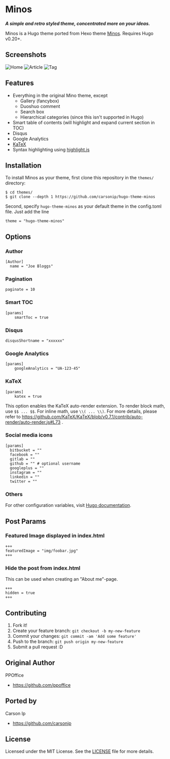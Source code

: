 # Minos

**_A simple and retro styled theme, concentrated more on your ideas._**

Minos is a Hugo theme ported from Hexo theme [Minos](https://github.com/ppoffice/hexo-theme-minos). Requires Hugo v0.20+.

## Screenshots

![Home](https://cdn.rawgit.com/carsonip/hugo-theme-minos/cb2cdd88/images/screenshot.png)
![Article](https://cdn.rawgit.com/carsonip/hugo-theme-minos/cb2cdd88/images/article.png)
![Tag](https://cdn.rawgit.com/carsonip/hugo-theme-minos/cb2cdd88/images/tag.png)

## Features

* Everything in the original Mino theme, except
    * Gallery (fancybox)
    * Duoshuo comment
    * Search box
    * Hierarchical categories (since this isn't supported in Hugo)
* Smart table of contents (will highlight and expand current section in TOC)
* Disqus
* Google Analytics
* [KaTeX](https://github.com/Khan/KaTeX)
* Syntax highlighting using [highlight.js](https://github.com/isagalaev/highlight.js)

## Installation

To install Minos as your theme, first clone this repository in the `themes/` directory:

```
$ cd themes/
$ git clone --depth 1 https://github.com/carsonip/hugo-theme-minos
```

Second, specify `hugo-theme-minos` as your default theme in the config.toml file. Just add the line

```
theme = "hugo-theme-minos"
```

## Options

### Author
```
[Author]
  name = "Joe Bloggs"
```

### Pagination
```
paginate = 10
```

### Smart TOC
```
[params]
    smartToc = true
```

### Disqus
```
disqusShortname = "xxxxxx"
```

### Google Analytics
```
[params]
    googleAnalytics = "UA-123-45"
```

### KaTeX
```
[params]
    katex = true
```

This option enables the KaTeX auto-render extension. To render block math, use `$$ ... $$`. For inline math, use `\\( ... \\)`. For more details, please refer to https://github.com/KaTeX/KaTeX/blob/v0.7.1/contrib/auto-render/auto-render.js#L73 .

### Social media icons
```
[params]
  bitbucket = ""
  facebook = ""
  gitlab = ""
  github = "" # optional username
  googleplus = ""
  instagram = ""
  linkedin = ""
  twitter = ""
```

### Others

For other configuration variables, visit [Hugo documentation](https://gohugo.io/overview/configuration/#configuration-variables).

## Post Params

### Featured Image displayed in index.html
```
+++
featuredImage = "img/foobar.jpg"
+++
```

### Hide the post from index.html
This can be used when creating an "About me"-page.
```
+++
hidden = true
+++
```

## Contributing

1. Fork it!
2. Create your feature branch: `git checkout -b my-new-feature`
3. Commit your changes: `git commit -am 'Add some feature'`
4. Push to the branch: `git push origin my-new-feature`
5. Submit a pull request :D

## Original Author

PPOffice

* https://github.com/ppoffice

## Ported by

Carson Ip

* https://github.com/carsonip

## License

Licensed under the MIT License. See the [LICENSE](https://github.com/carsonip/hugo-theme-minos/blob/master/LICENSE.md) file for more details.
